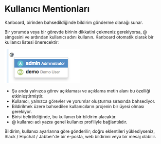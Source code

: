 Kullanıcı Mentionları
=============

Kanboard, birinden bahsedildiğinde bildirim gönderme olanağı sunar.

Bir yorumda veya bir görevde birinin dikkatini çekmeniz gerekiyorsa, @ simgesini ve ardından kullanıcı adını kullanın.
Kanboard otomatik olarak bir kullanıcı listesi önerecektir:

![User Mention](../screenshots/user-mentions.png)

- Şu anda yalnızca görev açıklaması ve açıklama metin alanı bu özelliği etkinleştirmiştir.
- Kullanıcı, yalnızca görevler ve yorumlar oluşturma sırasında bahsediyor.
- Bildirilmek üzere bahsedilen kullanıcıların projenin bir üyesi olması gerekiyor.
- Birisi belirtildiğinde, bu kullanıcı bir bildirim alacaktır.
- @ kullanıcı adı yazısı genel kullanıcı profiliyle bağlantılıdır.

Bildirim, kullanıcı ayarlarına göre gönderilir; doğru eklentileri yüklediyseniz, Slack / Hipchat / Jabber'de bir e-posta, web bildirimi veya bir mesaj olabilir.
